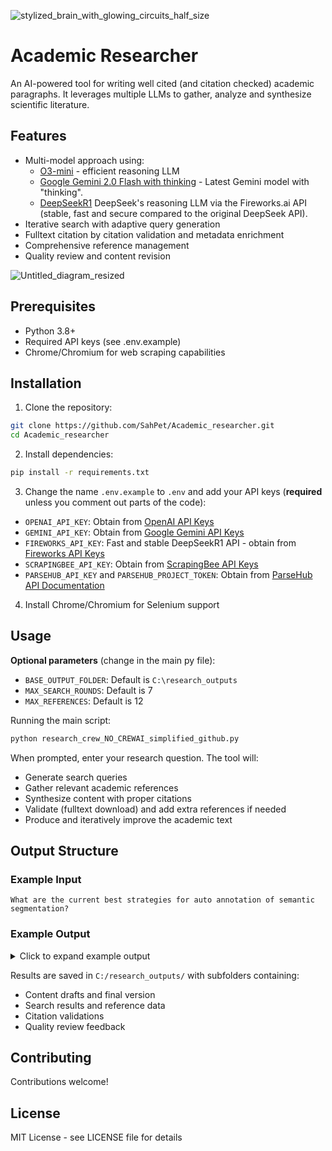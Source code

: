 ![stylized_brain_with_glowing_circuits_half_size](https://github.com/user-attachments/assets/52ea808a-c7ce-4ed9-a109-ecdbd972f52d)

# Academic Researcher

An AI-powered tool for writing well cited (and citation checked) academic paragraphs. It leverages multiple LLMs to gather, analyze and synthesize scientific literature.

## Features

- Multi-model approach using:
  - [O3-mini](https://openai.com/index/openai-o3-mini/) - efficient reasoning LLM
  - [Google Gemini 2.0 Flash with thinking](https://ai.google.dev/gemini) - Latest Gemini model with "thinking".
  - [DeepSeekR1](https://docs.fireworks.ai/api-reference/introduction) DeepSeek's reasoning LLM via the Fireworks.ai API (stable, fast and secure compared to the original DeepSeek API).
- Iterative search with adaptive query generation
- Fulltext citation by citation validation and metadata enrichment
- Comprehensive reference management
- Quality review and content revision

![Untitled_diagram_resized](https://github.com/user-attachments/assets/52012163-4251-4993-8858-7f5841433053)

## Prerequisites

- Python 3.8+
- Required API keys (see .env.example)
- Chrome/Chromium for web scraping capabilities

## Installation

1. Clone the repository:
```bash
git clone https://github.com/SahPet/Academic_researcher.git
cd Academic_researcher
```

2. Install dependencies:
```bash
pip install -r requirements.txt
```

3. Change the name `.env.example` to `.env` and add your API keys (**required** unless you comment out parts of the code):
- `OPENAI_API_KEY`: Obtain from [OpenAI API Keys](https://platform.openai.com/account/api-keys)
- `GEMINI_API_KEY`: Obtain from [Google Gemini API Keys](https://ai.google.dev/gemini-api/docs/get-started)
- `FIREWORKS_API_KEY`: Fast and stable DeepSeekR1 API - obtain from [Fireworks API Keys](https://docs.fireworks.ai/api-reference/introduction)
- `SCRAPINGBEE_API_KEY`: Obtain from [ScrapingBee API Keys](https://www.scrapingbee.com/get-started/)
- `PARSEHUB_API_KEY` and `PARSEHUB_PROJECT_TOKEN`: Obtain from [ParseHub API Documentation](https://parsehub.com/docs#api)

4. Install Chrome/Chromium for Selenium support

## Usage

**Optional parameters** (change in the main py file):
- `BASE_OUTPUT_FOLDER`: Default is `C:\research_outputs`
- `MAX_SEARCH_ROUNDS`: Default is 7
- `MAX_REFERENCES`: Default is 12

Running the main script:
```bash
python research_crew_NO_CREWAI_simplified_github.py
```

When prompted, enter your research question. The tool will:
- Generate search queries
- Gather relevant academic references
- Synthesize content with proper citations
- Validate (fulltext download) and add extra references if needed
- Produce and iteratively improve the academic text

## Output Structure

### Example Input
```
What are the current best strategies for auto annotation of semantic segmentation?
```

### Example Output
<details>
<summary>Click to expand example output</summary>

Current best strategies for auto annotation of semantic segmentation datasets center on minimizing the labor-intensive process of dense pixel-level labeling by leveraging a combination of weak and noisy supervision, active learning, and human-in-the-loop correction. For instance, recent frameworks incorporating semi-supervised learning with uncertainty-aware active sampling have demonstrated that segmentation models can achieve competitive Dice scores while significantly reducing the manual annotation workload, with some studies suggesting reductions on the order of 50‒70% compared to fully supervised methods (Wang et al., 2021; Zhang et al., 2025).

Additionally, empirical research indicates that using point-based and image-level annotations can accelerate the labeling process and help mitigate common human errors without compromising segmentation accuracy (Fernández-Moreno, 2023; Zhang et al., 2025). Emerging zero-shot approaches also harness self-supervised techniques—as evidenced by the scalability of masked autoencoders for feature learning—to automatically generate annotations without extensive manual input (He et al., 2022; Xie et al., 2022).

Furthermore, the integration of automated pre-annotation models, such as the Segment Anything Model (SAM), with selective human verification has shown promise for efficiently handling uncertain or complex cases, although further research is needed to validate its generalizability across diverse imaging modalities (Kirillov et al., 2023).

#### References:
- Fernández-Moreno, M. (2023). Exploring the trade-off between performance and annotation in deep learning: An engineering perspective. Engineering Applications of Artificial Intelligence. Retrieved from https://openreview.net/pdf?id=jMiZegbLUe
- He, K., Chen, X., Xie, S., Li, Y., Dollár, P., & Girshick, R. (2022). Masked autoencoders are scalable vision learners. In 2022 IEEE/CVF Conference on Computer Vision and Pattern Recognition (CVPR) (pp. 15979‒15988). https://doi.org/10.1109/CVPR52688.2022.01553
- Kirillov, A., Mintun, E., Ravi, N., Mao, H., Rolland, C., Gustafson, L., Xiao, T., Whitehead, S., Berg, A. C., Lo, W.-Y., et al. (2023). Segment Anything. In Proceedings of the IEEE/CVF International Conference on Computer Vision (pp. 4015‒4026).
- Wang, S., Li, C., Liu, Z., & Wang, R. (2021). Annotation-efficient deep learning for automatic medical image segmentation. Nature Communications, 12(1). Retrieved from https://www.nature.com/articles/s41467-021-26216-9
- Xie, Z., Zhang, Z., Cao, Y., Lin, Y., Bao, J., Yao, Z., Dai, Q., & Hu, H. (2022). Simmim: A simple framework for masked image modeling. In 2022 IEEE/CVF Conference on Computer Vision and Pattern Recognition (CVPR) (pp. 9643‒9653). https://doi.org/10.1109/CVPR52688.2022.00943
- Zhang, Y., Zhao, S., Gu, H., & Mazurowski, M. A. (2025). How to efficiently annotate images for best-performing deep learning-based segmentation models: An empirical study with weak and noisy annotations and Segment Anything Model. Journal of Imaging Informatics in Medicine. Retrieved from https://pubmed.ncbi.nlm.nih.gov/39843720

</details>

Results are saved in `C:/research_outputs/` with subfolders containing:
- Content drafts and final version
- Search results and reference data
- Citation validations
- Quality review feedback

## Contributing

Contributions welcome!

## License

MIT License - see LICENSE file for details
